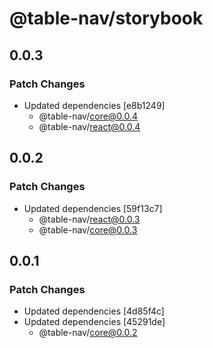 # @table-nav/storybook

## 0.0.3

### Patch Changes

- Updated dependencies [e8b1249]
  - @table-nav/core@0.0.4
  - @table-nav/react@0.0.4

## 0.0.2

### Patch Changes

- Updated dependencies [59f13c7]
  - @table-nav/react@0.0.3
  - @table-nav/core@0.0.3

## 0.0.1

### Patch Changes

- Updated dependencies [4d85f4c]
- Updated dependencies [45291de]
  - @table-nav/core@0.0.2
